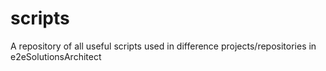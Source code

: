 # scripts
A repository of all useful scripts used in difference projects/repositories in e2eSolutionsArchitect 
